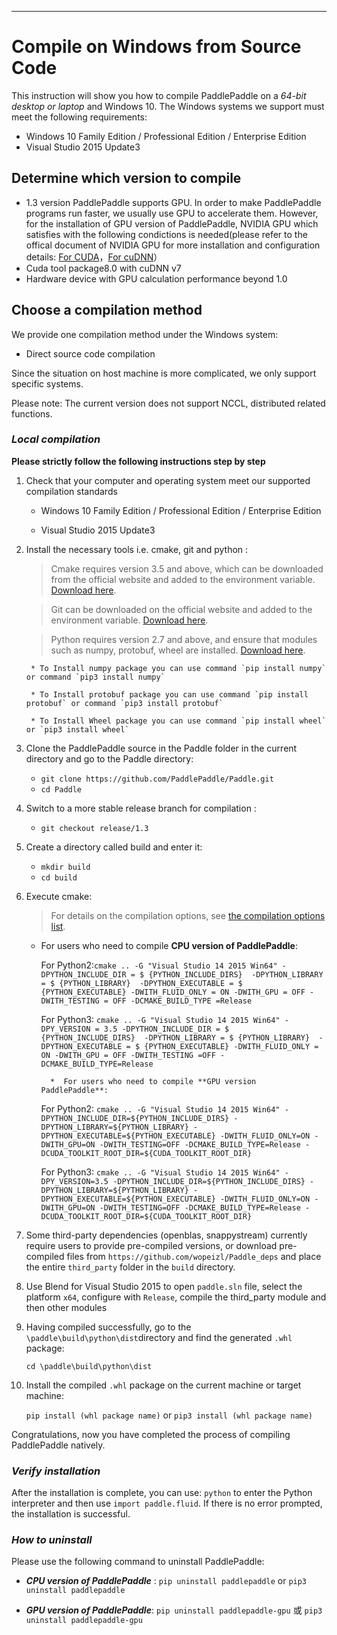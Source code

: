 ***
# **Compile on Windows from Source Code**

This instruction will show you how to compile PaddlePaddle on a *64-bit desktop or laptop* and Windows 10. The Windows systems we support must meet the following requirements:

* Windows 10 Family Edition / Professional Edition / Enterprise Edition
* Visual Studio 2015 Update3

## Determine which version to compile

* 1.3 version PaddlePaddle supports GPU. In order to make PaddlePaddle programs run faster, we usually use GPU to accelerate them. However, for the installation of GPU version of PaddlePaddle, NVIDIA GPU which satisfies with the following condictions is needed(please refer to the offical document of NVIDIA GPU for more installation and configuration details: [For CUDA](https://docs.nvidia.com/cuda/cuda-installation-guide-linux/)，[For cuDNN](https://docs.nvidia.com/deeplearning/sdk/cudnn-install/)）
* Cuda tool package8.0 with cuDNN v7
* Hardware device with GPU calculation performance beyond 1.0

## Choose a compilation method

We provide one compilation method under the Windows system:

* Direct source code compilation

Since the situation on host machine is more complicated, we only support specific systems.

Please note: The current version does not support NCCL, distributed related functions.


### ***Local compilation***

**Please strictly follow the following instructions step by step**

1. Check that your computer and operating system meet our supported compilation standards

	* Windows 10 Family Edition / Professional Edition / Enterprise Edition

	* Visual Studio 2015 Update3

2. Install the necessary tools i.e. cmake, git and python :

	> Cmake requires version 3.5 and above, which can be downloaded from the official website and added to the environment variable. [Download here](https://cmake.org/download/).

	> Git can be downloaded on the official website and added to the environment variable. [Download here](https://gitforwindows.org/).

	> Python requires version 2.7 and above, and ensure that modules such as numpy, protobuf, wheel are installed. [Download here](https://www.python.org/download/releases/2.7/).


		* To Install numpy package you can use command `pip install numpy` or command `pip3 install numpy`

		* To Install protobuf package you can use command `pip install protobuf` or command `pip3 install protobuf`

		* To Install Wheel package you can use command `pip install wheel` or `pip3 install wheel`


3. Clone the PaddlePaddle source in the Paddle folder in the current directory and go to the Paddle directory:

	- `git clone https://github.com/PaddlePaddle/Paddle.git`
	- `cd Paddle`

4. Switch to a more stable release branch for compilation :

	- `git checkout release/1.3`

5. Create a directory called build and enter it:

	- `mkdir build`
	- `cd build`

6. Execute cmake:

	> For details on the compilation options, see [the compilation options list](../Tables.html/#Compile).

	* For users who need to compile **CPU version of PaddlePaddle**:

		For Python2:`cmake .. -G "Visual Studio 14 2015 Win64" -DPYTHON_INCLUDE_DIR = $ {PYTHON_INCLUDE_DIRS} 
			-DPYTHON_LIBRARY = $ {PYTHON_LIBRARY} 
			-DPYTHON_EXECUTABLE = $ {PYTHON_EXECUTABLE} -DWITH_FLUID_ONLY = ON -DWITH_GPU = OFF -DWITH_TESTING = OFF -DCMAKE_BUILD_TYPE =Release`


		For Python3: `cmake .. -G "Visual Studio 14 2015 Win64" -DPY_VERSION = 3.5 -DPYTHON_INCLUDE_DIR = $ {PYTHON_INCLUDE_DIRS} 
			-DPYTHON_LIBRARY = $ {PYTHON_LIBRARY} 
			-DPYTHON_EXECUTABLE = $ {PYTHON_EXECUTABLE} -DWITH_FLUID_ONLY = ON -DWITH_GPU = OFF -DWITH_TESTING =OFF -DCMAKE_BUILD_TYPE=Release`

			*  For users who need to compile **GPU version PaddlePaddle**:

  		For Python2: `cmake .. -G "Visual Studio 14 2015 Win64" -DPYTHON_INCLUDE_DIR=${PYTHON_INCLUDE_DIRS}
 			 -DPYTHON_LIBRARY=${PYTHON_LIBRARY}
 			 -DPYTHON_EXECUTABLE=${PYTHON_EXECUTABLE}
 			 -DWITH_FLUID_ONLY=ON -DWITH_GPU=ON -DWITH_TESTING=OFF -DCMAKE_BUILD_TYPE=Release -DCUDA_TOOLKIT_ROOT_DIR=${CUDA_TOOLKIT_ROOT_DIR}`

  		For Python3: `cmake .. -G "Visual Studio 14 2015 Win64" -DPY_VERSION=3.5 -DPYTHON_INCLUDE_DIR=${PYTHON_INCLUDE_DIRS}
 			 -DPYTHON_LIBRARY=${PYTHON_LIBRARY}
 			 -DPYTHON_EXECUTABLE=${PYTHON_EXECUTABLE}
 			 -DWITH_FLUID_ONLY=ON -DWITH_GPU=ON -DWITH_TESTING=OFF -DCMAKE_BUILD_TYPE=Release -DCUDA_TOOLKIT_ROOT_DIR=${CUDA_TOOLKIT_ROOT_DIR}`

7. Some third-party dependencies (openblas, snappystream) currently require users to provide pre-compiled versions, or download pre-compiled files from `https://github.com/wopeizl/Paddle_deps` and place the entire `third_party` folder in the `build` directory. 

8. Use Blend for Visual Studio 2015 to open `paddle.sln` file, select the platform `x64`, configure with `Release`, compile the third_party module and then other modules

9. Having compiled successfully, go to the `\paddle\build\python\dist`directory and find the generated `.whl` package:

	`cd \paddle\build\python\dist`

10. Install the compiled `.whl` package on the current machine or target machine:

 	`pip install (whl package name)` or `pip3 install (whl package name)`

Congratulations, now you have completed the process of compiling PaddlePaddle natively.


### ***Verify installation***

After the installation is complete, you can use: `python` to enter the Python interpreter and then use `import paddle.fluid`. If there is no error prompted, the installation is successful.

### ***How to uninstall***

Please use the following command to uninstall PaddlePaddle:

* ***CPU version of PaddlePaddle*** : `pip uninstall paddlepaddle` or `pip3 uninstall paddlepaddle`

* ***GPU version of PaddlePaddle***: `pip uninstall paddlepaddle-gpu` 或 `pip3 uninstall paddlepaddle-gpu`
